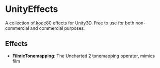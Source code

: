 # UnityEffects
A collection of [kode80](http://kode80.com/) effects for Unity3D. Free to use for both non-commercial and commercial purposes.

## Effects
* **FilmicTonemapping**: The Uncharted 2 tonemapping operator, mimics film
